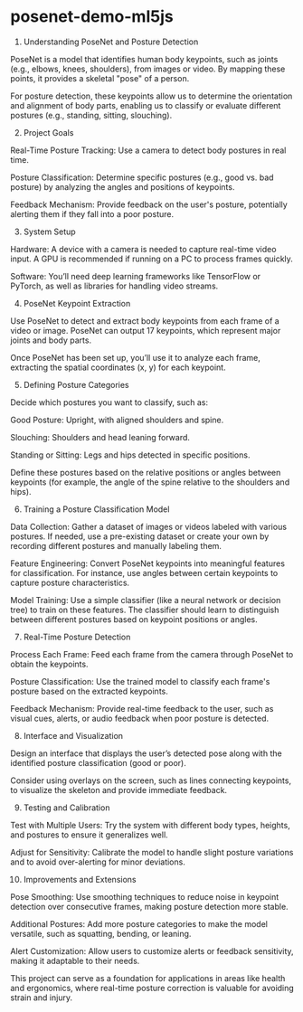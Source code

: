 # posenet-demo-ml5js
1. Understanding PoseNet and Posture Detection

PoseNet is a model that identifies human body keypoints, such as joints (e.g., elbows, knees, shoulders), from images or video. By mapping these points, it provides a skeletal "pose" of a person.

For posture detection, these keypoints allow us to determine the orientation and alignment of body parts, enabling us to classify or evaluate different postures (e.g., standing, sitting, slouching).


2. Project Goals

Real-Time Posture Tracking: Use a camera to detect body postures in real time.

Posture Classification: Determine specific postures (e.g., good vs. bad posture) by analyzing the angles and positions of keypoints.

Feedback Mechanism: Provide feedback on the user's posture, potentially alerting them if they fall into a poor posture.


3. System Setup

Hardware: A device with a camera is needed to capture real-time video input. A GPU is recommended if running on a PC to process frames quickly.

Software: You’ll need deep learning frameworks like TensorFlow or PyTorch, as well as libraries for handling video streams.


4. PoseNet Keypoint Extraction

Use PoseNet to detect and extract body keypoints from each frame of a video or image. PoseNet can output 17 keypoints, which represent major joints and body parts.

Once PoseNet has been set up, you’ll use it to analyze each frame, extracting the spatial coordinates (x, y) for each keypoint.


5. Defining Posture Categories

Decide which postures you want to classify, such as:

Good Posture: Upright, with aligned shoulders and spine.

Slouching: Shoulders and head leaning forward.

Standing or Sitting: Legs and hips detected in specific positions.


Define these postures based on the relative positions or angles between keypoints (for example, the angle of the spine relative to the shoulders and hips).


6. Training a Posture Classification Model

Data Collection: Gather a dataset of images or videos labeled with various postures. If needed, use a pre-existing dataset or create your own by recording different postures and manually labeling them.

Feature Engineering: Convert PoseNet keypoints into meaningful features for classification. For instance, use angles between certain keypoints to capture posture characteristics.

Model Training: Use a simple classifier (like a neural network or decision tree) to train on these features. The classifier should learn to distinguish between different postures based on keypoint positions or angles.


7. Real-Time Posture Detection

Process Each Frame: Feed each frame from the camera through PoseNet to obtain the keypoints.

Posture Classification: Use the trained model to classify each frame's posture based on the extracted keypoints.

Feedback Mechanism: Provide real-time feedback to the user, such as visual cues, alerts, or audio feedback when poor posture is detected.


8. Interface and Visualization

Design an interface that displays the user’s detected pose along with the identified posture classification (good or poor).

Consider using overlays on the screen, such as lines connecting keypoints, to visualize the skeleton and provide immediate feedback.


9. Testing and Calibration

Test with Multiple Users: Try the system with different body types, heights, and postures to ensure it generalizes well.

Adjust for Sensitivity: Calibrate the model to handle slight posture variations and to avoid over-alerting for minor deviations.


10. Improvements and Extensions

Pose Smoothing: Use smoothing techniques to reduce noise in keypoint detection over consecutive frames, making posture detection more stable.

Additional Postures: Add more posture categories to make the model versatile, such as squatting, bending, or leaning.

Alert Customization: Allow users to customize alerts or feedback sensitivity, making it adaptable to their needs.


This project can serve as a foundation for applications in areas like health and ergonomics, where real-time posture correction is valuable for avoiding strain and injury.


